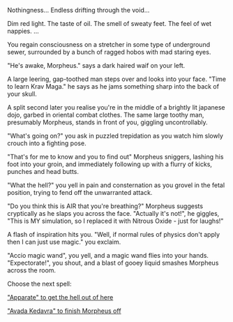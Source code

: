 Nothingness... Endless drifting through the void...

Dim red light. The taste of oil. The smell of sweaty feet. The feel of wet nappies. ...

You regain consciousness on a stretcher in some type of underground sewer, surrounded by a bunch of ragged hobos with mad staring eyes.

"He's awake, Morpheus." says a dark haired waif on your left. 

A large leering, gap-toothed man steps over and looks into your face.  "Time to learn Krav Maga." he says as he jams something sharp into the back of your skull.

A split second later you realise you're in the middle of a brightly lit japanese dojo, garbed in oriental combat clothes.
The same large toothy man, presumably Morpheus, stands in front of you, giggling uncontrollably.

"What's going on?" you ask in puzzled trepidation as you watch him slowly crouch into a fighting pose.

"That's for me to know and you to find out" Morpheus sniggers, lashing his foot into your groin, 
and immediately following up with a flurry of kicks, punches and head butts. 

"What the hell?" you yell in pain and consternation as you grovel in the fetal position, trying to fend off the unwarranted attack.

"Do you think this is AIR that you're breathing?" Morpheus suggests cryptically as he slaps you across the face.
"Actually it's not!", he giggles, "This is MY simulation, so I replaced it with Nitrous Oxide - just for laughs!"

A flash of inspiration hits you.  "Well, if normal rules of physics don't apply then I can just use magic." you exclaim.

"Accio magic wand", you yell, and a magic wand flies into your hands.   "Expectorate!", you shout, and a blast of gooey liquid smashes
Morpheus across the room.

Choose the next spell:

["Apparate" to get the hell out of here](./hogwarts.md)

["Avada Kedavra" to finish Morpheus off](./matrix-boss.md)

